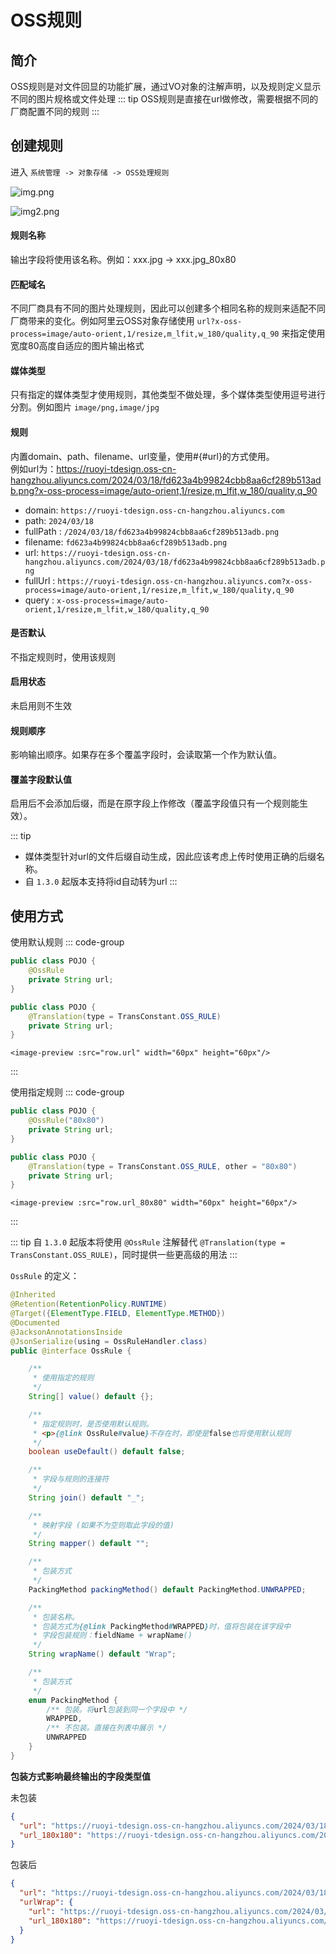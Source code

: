 # OSS规则

## 简介
OSS规则是对文件回显的功能扩展，通过VO对象的注解声明，以及规则定义显示不同的图片规格或文件处理
::: tip
OSS规则是直接在url做修改，需要根据不同的厂商配置不同的规则
:::

## 创建规则
进入 `系统管理 -> 对象存储 -> OSS处理规则`

![img.png](../../assets/images/ruoyi-tdesign/basic/oss-rule/img.png)

![img2.png](../../assets/images/ruoyi-tdesign/basic/oss-rule/img2.png)

#### 规则名称

输出字段将使用该名称。例如：xxx.jpg -> xxx.jpg_80x80
#### 匹配域名

不同厂商具有不同的图片处理规则，因此可以创建多个相同名称的规则来适配不同厂商带来的变化。例如阿里云OSS对象存储使用 `url?x-oss-process=image/auto-orient,1/resize,m_lfit,w_180/quality,q_90` 来指定使用宽度80高度自适应的图片输出格式
#### 媒体类型

只有指定的媒体类型才使用规则，其他类型不做处理，多个媒体类型使用逗号进行分割。例如图片 `image/png,image/jpg`
#### 规则

内置domain、path、filename、url变量，使用#{#url}的方式使用。<br/>例如url为：https://ruoyi-tdesign.oss-cn-hangzhou.aliyuncs.com/2024/03/18/fd623a4b99824cbb8aa6cf289b513adb.png?x-oss-process=image/auto-orient,1/resize,m_lfit,w_180/quality,q_90

* domain: `https://ruoyi-tdesign.oss-cn-hangzhou.aliyuncs.com`
* path: `2024/03/18`
* fullPath <Badge type="tip" text="1.3.0" />: `/2024/03/18/fd623a4b99824cbb8aa6cf289b513adb.png`
* filename: `fd623a4b99824cbb8aa6cf289b513adb.png`
* url: `https://ruoyi-tdesign.oss-cn-hangzhou.aliyuncs.com/2024/03/18/fd623a4b99824cbb8aa6cf289b513adb.png`
* fullUrl <Badge type="tip" text="1.3.0" />: `https://ruoyi-tdesign.oss-cn-hangzhou.aliyuncs.com?x-oss-process=image/auto-orient,1/resize,m_lfit,w_180/quality,q_90`
* query <Badge type="tip" text="1.3.0" />: `x-oss-process=image/auto-orient,1/resize,m_lfit,w_180/quality,q_90`

#### 是否默认

不指定规则时，使用该规则
#### 启用状态

未启用则不生效

#### 规则顺序
影响输出顺序。如果存在多个覆盖字段时，会读取第一个作为默认值。

#### 覆盖字段默认值
启用后不会添加后缀，而是在原字段上作修改（覆盖字段值只有一个规则能生效）。

::: tip
* 媒体类型针对url的文件后缀自动生成，因此应该考虑上传时使用正确的后缀名称。
* 自 `1.3.0` 起版本支持将id自动转为url
:::

## 使用方式

使用默认规则
::: code-group
```java [java <Badge type="tip" text="1.3.0" />]
public class POJO {
    @OssRule
    private String url;
}
```
```java [java <Badge type="info" text="1.2.0" />]
public class POJO {
    @Translation(type = TransConstant.OSS_RULE)
    private String url;
}
```
```vue [Vue]
<image-preview :src="row.url" width="60px" height="60px"/>
```
:::


使用指定规则
::: code-group
```java [java <Badge type="tip" text="1.3.0" />]
public class POJO {
    @OssRule("80x80")
    private String url;
}
```
```java [java <Badge type="info" text="1.2.0" />]
public class POJO {
    @Translation(type = TransConstant.OSS_RULE, other = "80x80")
    private String url;
}
```
```vue [Vue]
<image-preview :src="row.url_80x80" width="60px" height="60px"/>
```
:::

::: tip
自 `1.3.0` 起版本将使用 `@OssRule` 注解替代 `@Translation(type = TransConstant.OSS_RULE)`，同时提供一些更高级的用法
:::

`OssRule` 的定义：

```java
@Inherited
@Retention(RetentionPolicy.RUNTIME)
@Target({ElementType.FIELD, ElementType.METHOD})
@Documented
@JacksonAnnotationsInside
@JsonSerialize(using = OssRuleHandler.class)
public @interface OssRule {

    /**
     * 使用指定的规则
     */
    String[] value() default {};

    /**
     * 指定规则时，是否使用默认规则。
     * <p>{@link OssRule#value}不存在时，即使是false也将使用默认规则
     */
    boolean useDefault() default false;

    /**
     * 字段与规则的连接符
     */
    String join() default "_";

    /**
     * 映射字段 (如果不为空则取此字段的值)
     */
    String mapper() default "";

    /**
     * 包装方式
     */
    PackingMethod packingMethod() default PackingMethod.UNWRAPPED;

    /**
     * 包装名称。
     * 包装方式为{@link PackingMethod#WRAPPED}时，值将包装在该字段中
     * 字段包装规则：fieldName + wrapName()
     */
    String wrapName() default "Wrap";

    /**
     * 包装方式
     */
    enum PackingMethod {
        /** 包装。将url包装到同一个字段中 */
        WRAPPED,
        /** 不包装。直接在列表中展示 */
        UNWRAPPED
    }
}
```

**包装方式影响最终输出的字段类型值**

未包装
```json
{
  "url": "https://ruoyi-tdesign.oss-cn-hangzhou.aliyuncs.com/2024/03/18/fd623a4b99824cbb8aa6cf289b513adb.png",
  "url_180x180": "https://ruoyi-tdesign.oss-cn-hangzhou.aliyuncs.com/2024/03/18/fd623a4b99824cbb8aa6cf289b513adb.png?x-oss-process=image/auto-orient,1/resize,m_lfit,w_180/quality,q_90"
}
```

包装后
```json
{
  "url": "https://ruoyi-tdesign.oss-cn-hangzhou.aliyuncs.com/2024/03/18/fd623a4b99824cbb8aa6cf289b513adb.png",
  "urlWrap": {
    "url": "https://ruoyi-tdesign.oss-cn-hangzhou.aliyuncs.com/2024/03/18/fd623a4b99824cbb8aa6cf289b513adb.png",
    "url_180x180": "https://ruoyi-tdesign.oss-cn-hangzhou.aliyuncs.com/2024/03/18/fd623a4b99824cbb8aa6cf289b513adb.png?x-oss-process=image/auto-orient,1/resize,m_lfit,w_180/quality,q_90"
  }
}
```
